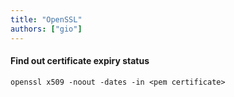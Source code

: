 ```yaml
---
title: "OpenSSL"
authors: ["gio"]
---
```


#### Find out certificate expiry status

```
openssl x509 -noout -dates -in <pem certificate>
```
